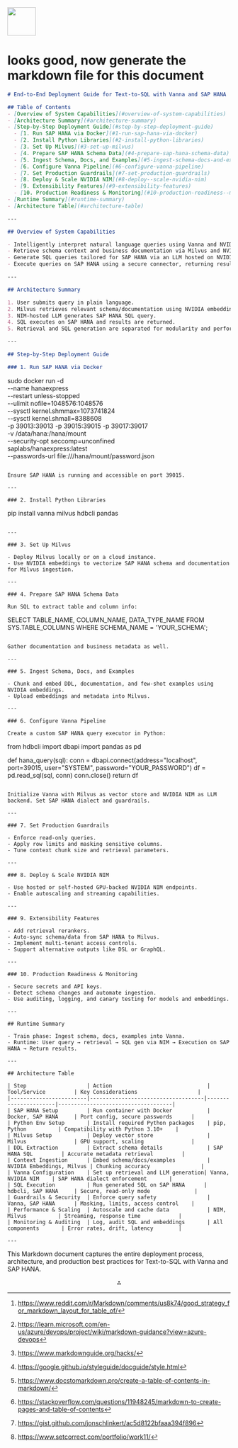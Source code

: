 <img src="https://r2cdn.perplexity.ai/pplx-full-logo-primary-dark%402x.png" style="height:64px;margin-right:32px"/>

# looks good, now generate the markdown file for this document

```markdown
# End-to-End Deployment Guide for Text-to-SQL with Vanna and SAP HANA

## Table of Contents
- [Overview of System Capabilities](#overview-of-system-capabilities)
- [Architecture Summary](#architecture-summary)
- [Step-by-Step Deployment Guide](#step-by-step-deployment-guide)
  - [1. Run SAP HANA via Docker](#1-run-sap-hana-via-docker)
  - [2. Install Python Libraries](#2-install-python-libraries)
  - [3. Set Up Milvus](#3-set-up-milvus)
  - [4. Prepare SAP HANA Schema Data](#4-prepare-sap-hana-schema-data)
  - [5. Ingest Schema, Docs, and Examples](#5-ingest-schema-docs-and-examples)
  - [6. Configure Vanna Pipeline](#6-configure-vanna-pipeline)
  - [7. Set Production Guardrails](#7-set-production-guardrails)
  - [8. Deploy & Scale NVIDIA NIM](#8-deploy--scale-nvidia-nim)
  - [9. Extensibility Features](#9-extensibility-features)
  - [10. Production Readiness & Monitoring](#10-production-readiness--monitoring)
- [Runtime Summary](#runtime-summary)
- [Architecture Table](#architecture-table)

---

## Overview of System Capabilities

- Intelligently interpret natural language queries using Vanna and NVIDIA NIM.
- Retrieve schema context and business documentation via Milvus and NVIDIA embeddings.
- Generate SQL queries tailored for SAP HANA via an LLM hosted on NVIDIA NIM with dialect enforcement.
- Execute queries on SAP HANA using a secure connector, returning results in tabular or visual form.

---

## Architecture Summary

1. User submits query in plain language.  
2. Milvus retrieves relevant schema/documentation using NVIDIA embeddings.  
3. NIM-hosted LLM generates SAP HANA SQL query.  
4. SQL executes on SAP HANA and results are returned.  
5. Retrieval and SQL generation are separated for modularity and performance.

---

## Step-by-Step Deployment Guide

### 1. Run SAP HANA via Docker

```

sudo docker run -d \
--name hanaexpress \
--restart unless-stopped \
--ulimit nofile=1048576:1048576 \
--sysctl kernel.shmmax=1073741824 \
--sysctl kernel.shmall=8388608 \
-p 39013:39013 -p 39015:39015 -p 39017:39017 \
-v /data/hana:/hana/mount \
--security-opt seccomp=unconfined \
saplabs/hanaexpress:latest \
--passwords-url file:///hana/mount/password.json

```

Ensure SAP HANA is running and accessible on port 39015.

---

### 2. Install Python Libraries

```

pip install vanna milvus hdbcli pandas

```

---

### 3. Set Up Milvus

- Deploy Milvus locally or on a cloud instance.
- Use NVIDIA embeddings to vectorize SAP HANA schema and documentation for Milvus ingestion.

---

### 4. Prepare SAP HANA Schema Data

Run SQL to extract table and column info:

```

SELECT TABLE_NAME, COLUMN_NAME, DATA_TYPE_NAME
FROM SYS.TABLE_COLUMNS
WHERE SCHEMA_NAME = 'YOUR_SCHEMA';

```

Gather documentation and business metadata as well.

---

### 5. Ingest Schema, Docs, and Examples

- Chunk and embed DDL, documentation, and few-shot examples using NVIDIA embeddings.
- Upload embeddings and metadata into Milvus.

---

### 6. Configure Vanna Pipeline

Create a custom SAP HANA query executor in Python:

```

from hdbcli import dbapi
import pandas as pd

def hana_query(sql):
conn = dbapi.connect(address="localhost", port=39015, user="SYSTEM", password="YOUR_PASSWORD")
df = pd.read_sql(sql, conn)
conn.close()
return df

```

Initialize Vanna with Milvus as vector store and NVIDIA NIM as LLM backend. Set SAP HANA dialect and guardrails.

---

### 7. Set Production Guardrails

- Enforce read-only queries.  
- Apply row limits and masking sensitive columns.  
- Tune context chunk size and retrieval parameters.

---

### 8. Deploy & Scale NVIDIA NIM

- Use hosted or self-hosted GPU-backed NVIDIA NIM endpoints.
- Enable autoscaling and streaming capabilities.

---

### 9. Extensibility Features

- Add retrieval rerankers.  
- Auto-sync schema/data from SAP HANA to Milvus.  
- Implement multi-tenant access controls.  
- Support alternative outputs like DSL or GraphQL.

---

### 10. Production Readiness & Monitoring

- Secure secrets and API keys.  
- Detect schema changes and automate ingestion.  
- Use auditing, logging, and canary testing for models and embeddings.

---

## Runtime Summary

- Train phase: Ingest schema, docs, examples into Vanna.  
- Runtime: User query → retrieval → SQL gen via NIM → Execution on SAP HANA → Return results.

---

## Architecture Table

| Step                   | Action                              | Tool/Service         | Key Considerations                   |
|------------------------|------------------------------------|----------------------|------------------------------------|
| SAP HANA Setup         | Run container with Docker           | Docker, SAP HANA     | Port config, secure passwords      |
| Python Env Setup       | Install required Python packages    | pip, Python          | Compatibility with Python 3.10+    |
| Milvus Setup           | Deploy vector store                 | Milvus               | GPU support, scaling               |
| DDL Extraction         | Extract schema details              | SAP HANA SQL         | Accurate metadata retrieval         |
| Context Ingestion      | Embed schema/docs/examples          | NVIDIA Embeddings, Milvus | Chunking accuracy                |
| Vanna Configuration    | Set up retrieval and LLM generation| Vanna, NVIDIA NIM    | SAP HANA dialect enforcement       |
| SQL Execution          | Run generated SQL on SAP HANA      | hdbcli, SAP HANA     | Secure, read-only mode              |
| Guardrails & Security  | Enforce query safety                | Vanna, SAP HANA      | Masking, limits, access control    |
| Performance & Scaling  | Autoscale and cache data            | NIM, Milvus          | Streaming, response time            |
| Monitoring & Auditing  | Log, audit SQL and embeddings       | All components       | Error rates, drift, latency        |

---
```

This Markdown document captures the entire deployment process, architecture, and production best practices for Text-to-SQL with Vanna and SAP HANA.
<span style="display:none">[^1][^2][^3][^4][^5][^6][^7][^8]</span>

<div style="text-align: center">⁂</div>

[^1]: https://www.reddit.com/r/Markdown/comments/us8k74/good_strategy_for_markdown_layout_for_table_of/

[^2]: https://learn.microsoft.com/en-us/azure/devops/project/wiki/markdown-guidance?view=azure-devops

[^3]: https://www.markdownguide.org/hacks/

[^4]: https://google.github.io/styleguide/docguide/style.html

[^5]: https://www.docstomarkdown.pro/create-a-table-of-contents-in-markdown/

[^6]: https://stackoverflow.com/questions/11948245/markdown-to-create-pages-and-table-of-contents

[^7]: https://gist.github.com/jonschlinkert/ac5d8122bfaaa394f896

[^8]: https://www.setcorrect.com/portfolio/work11/

